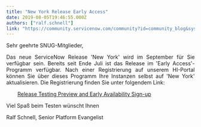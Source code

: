 ```yaml
---
title: "New York Release Early Access"
date: 2019-08-05T19:46:55.000Z
authors: ["ralf.schnell"]
link: "https://community.servicenow.com/community?id=community_blog&sys_id=17e7df8adbc73f446064eeb5ca9619a0"
---
```

<p>Sehr geehrte SNUG-Mitglieder,</p>
<p style="text-align: justify;">Das neue ServiceNow Release &#39;New York&#39; wird im September für Sie verfügbar sein. Bereits seit Ende Juli ist das Release im &#39;Early Access&#39;-Programm verfügbar. Nach einer Registrierung auf unserem HI-Portal können Sie über dieses Programm Ihre Instanzen selbst auf &#39;New York&#39; aktualisieren. Die Registrierung finden Sie unter folgendem Link:</p>
<p style="text-align: justify; padding-left: 30px;"><a href="https://hi.service-now.com/hisp?id&#61;hisp_sc_item&amp;sys_id&#61;3747ae79db5d270037015e77dc96193a" target="_blank" rel="noopener noreferrer nofollow">Release Testing Preview and Early Availability Sign-up</a></p>
<p style="text-align: justify;">Viel Spaß beim Testen wünscht Ihnen</p>
<p style="text-align: justify;">Ralf Schnell, Senior Platform Evangelist</p>